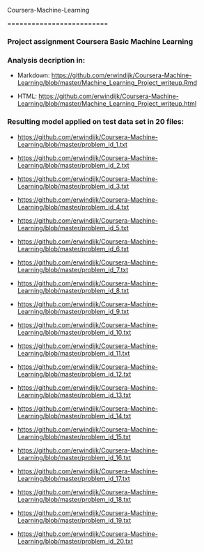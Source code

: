 Coursera-Machine-Learning

=========================



### Project assignment Coursera Basic Machine Learning



### Analysis decription in:

* Markdown: https://github.com/erwindijk/Coursera-Machine-Learning/blob/master/Machine_Learning_Project_writeup.Rmd

* HTML: https://github.com/erwindijk/Coursera-Machine-Learning/blob/master/Machine_Learning_Project_writeup.html



### Resulting model applied on test data set in 20 files:

* https://github.com/erwindijk/Coursera-Machine-Learning/blob/master/problem_id_1.txt 

* https://github.com/erwindijk/Coursera-Machine-Learning/blob/master/problem_id_2.txt

* https://github.com/erwindijk/Coursera-Machine-Learning/blob/master/problem_id_3.txt

* https://github.com/erwindijk/Coursera-Machine-Learning/blob/master/problem_id_4.txt

* https://github.com/erwindijk/Coursera-Machine-Learning/blob/master/problem_id_5.txt

* https://github.com/erwindijk/Coursera-Machine-Learning/blob/master/problem_id_6.txt

* https://github.com/erwindijk/Coursera-Machine-Learning/blob/master/problem_id_7.txt 

* https://github.com/erwindijk/Coursera-Machine-Learning/blob/master/problem_id_8.txt

* https://github.com/erwindijk/Coursera-Machine-Learning/blob/master/problem_id_9.txt

* https://github.com/erwindijk/Coursera-Machine-Learning/blob/master/problem_id_10.txt

* https://github.com/erwindijk/Coursera-Machine-Learning/blob/master/problem_id_11.txt

* https://github.com/erwindijk/Coursera-Machine-Learning/blob/master/problem_id_12.txt

* https://github.com/erwindijk/Coursera-Machine-Learning/blob/master/problem_id_13.txt

* https://github.com/erwindijk/Coursera-Machine-Learning/blob/master/problem_id_14.txt

* https://github.com/erwindijk/Coursera-Machine-Learning/blob/master/problem_id_15.txt

* https://github.com/erwindijk/Coursera-Machine-Learning/blob/master/problem_id_16.txt

* https://github.com/erwindijk/Coursera-Machine-Learning/blob/master/problem_id_17.txt

* https://github.com/erwindijk/Coursera-Machine-Learning/blob/master/problem_id_18.txt

* https://github.com/erwindijk/Coursera-Machine-Learning/blob/master/problem_id_19.txt

* https://github.com/erwindijk/Coursera-Machine-Learning/blob/master/problem_id_20.txt
